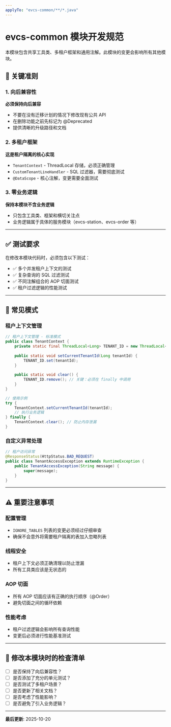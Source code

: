 ```yaml
---
applyTo: "evcs-common/**/*.java"
---
```


# evcs-common 模块开发规范

本模块包含共享工具类、多租户框架和通用注解。此模块的变更会影响所有其他模块。

## 🚨 关键准则

### 1. 向后兼容性
**必须保持向后兼容**
- 不要在没有迁移计划的情况下修改现有公共 API
- 在删除功能之前先标记为 @Deprecated
- 提供清晰的升级路径和文档

### 2. 多租户框架
**这是租户隔离的核心实现**
- `TenantContext` - ThreadLocal 存储，必须正确管理
- `CustomTenantLineHandler` - SQL 过滤器，需要彻底测试
- `@DataScope` - 核心注解，变更需要全面测试

### 3. 零业务逻辑
**保持本模块不含业务逻辑**
- 只包含工具类、框架和横切关注点
- 业务逻辑属于具体的服务模块（evcs-station、evcs-order 等）

---

## ✅ 测试要求

在修改本模块代码时，必须包含以下测试：

- ✅ 多个并发租户上下文的测试
- ✅ 复杂查询的 SQL 过滤测试
- ✅ 不同注解组合的 AOP 切面测试
- ✅ 租户过滤逻辑的性能测试

---

## 📝 常见模式

### 租户上下文管理

```java
// 租户上下文管理 - 标准模式
public class TenantContext {
    private static final ThreadLocal<Long> TENANT_ID = new ThreadLocal<>();
    
    public static void setCurrentTenantId(Long tenantId) {
        TENANT_ID.set(tenantId);
    }
    
    public static void clear() {
        TENANT_ID.remove(); // 关键：必须在 finally 中调用
    }
}

// 使用示例
try {
    TenantContext.setCurrentTenantId(tenantId);
    // 执行业务逻辑
} finally {
    TenantContext.clear(); // 防止内存泄漏
}
```

### 自定义异常处理

```java
// 租户访问异常
@ResponseStatus(HttpStatus.BAD_REQUEST)
public class TenantAccessException extends RuntimeException {
    public TenantAccessException(String message) {
        super(message);
    }
}
```

---

## ⚠️ 重要注意事项

### 配置管理
- `IGNORE_TABLES` 列表的变更必须经过仔细审查
- 确保不会意外将需要租户隔离的表加入忽略列表

### 线程安全
- 租户上下文必须正确清理以防止泄漏
- 所有工具类应该是无状态的

### AOP 切面
- 所有 AOP 切面应该有正确的执行顺序（@Order）
- 避免切面之间的循环依赖

### 性能考虑
- 租户过滤逻辑会影响所有查询性能
- 变更后必须进行性能基准测试

---

## 🔧 修改本模块时的检查清单

- [ ] 是否保持了向后兼容性？
- [ ] 是否添加了充分的单元测试？
- [ ] 是否测试了多租户场景？
- [ ] 是否更新了相关文档？
- [ ] 是否考虑了性能影响？
- [ ] 是否避免了引入业务逻辑？

---

**最后更新**: 2025-10-20

